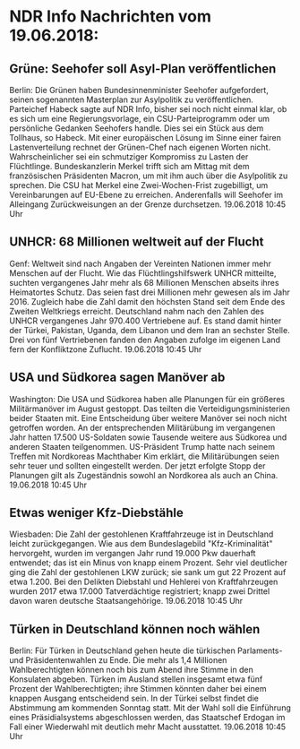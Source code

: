 # NDR Info Nachrichten vom 19.06.2018:


## Grüne: Seehofer soll Asyl-Plan veröffentlichen
Berlin: 	Die Grünen haben Bundesinnenminister Seehofer aufgefordert, seinen sogenannten Masterplan zur Asylpolitik zu veröffentlichen. Parteichef Habeck sagte auf NDR Info, bisher sei noch nicht einmal klar, ob es sich um eine Regierungsvorlage, ein CSU-Parteiprogramm oder um persönliche Gedanken Seehofers handle. Dies sei ein Stück aus dem Tollhaus, so Habeck. Mit einer europäischen Lösung im Sinne einer fairen Lastenverteilung rechnet der Grünen-Chef nach eigenen Worten nicht. Wahrscheinlicher sei ein schmutziger Kompromiss zu Lasten der Flüchtlinge. Bundeskanzlerin Merkel trifft sich am Mittag mit dem französischen Präsidenten Macron, um mit ihm auch über die Asylpolitik zu sprechen. Die CSU hat Merkel eine Zwei-Wochen-Frist zugebilligt, um Vereinbarungen auf EU-Ebene zu erreichen. Anderenfalls will Seehofer im Alleingang Zurückweisungen an der Grenze durchsetzen. 19.06.2018 10:45 Uhr 

## UNHCR: 68 Millionen weltweit auf der Flucht
Genf: Weltweit sind nach Angaben der Vereinten Nationen immer mehr Menschen auf der Flucht. Wie das Flüchtlingshilfswerk UNHCR mitteilte, suchten vergangenes Jahr mehr als 68 Millionen Menschen abseits ihres Heimatortes Schutz. Das seien fast drei Millionen mehr gewesen als im Jahr 2016. Zugleich habe die Zahl damit den höchsten Stand seit dem Ende des Zweiten Weltkriegs erreicht. Deutschland nahm nach den Zahlen des UNHCR vergangenes Jahr 970.400 Vertriebene auf. Es stand damit hinter der Türkei, Pakistan, Uganda, dem Libanon und dem Iran an sechster Stelle. Drei von fünf Vertriebenen fanden den Angaben zufolge im eigenen Land fern der Konfliktzone Zuflucht. 19.06.2018 10:45 Uhr 

## USA und Südkorea sagen Manöver ab
Washington:	Die USA und Südkorea haben alle Planungen für ein größeres Militärmanöver im August gestoppt. Das teilten die Verteidigungsministerien beider Staaten mit. Eine Entscheidung über weitere Manöver sei noch nicht getroffen worden. An der entsprechenden Militärübung im vergangenen Jahr hatten 17.500 US-Soldaten sowie Tausende weitere aus Südkorea und anderen Staaten teilgenommen. US-Präsident Trump hatte nach seinem Treffen mit Nordkoreas Machthaber Kim erklärt, die Militärübungen seien sehr teuer und sollten eingestellt werden. Der jetzt erfolgte Stopp der Planungen gilt als Zugeständnis sowohl an Nordkorea als auch an China. 19.06.2018 10:45 Uhr 

## Etwas weniger Kfz-Diebstähle
Wiesbaden: Die Zahl der gestohlenen Kraftfahrzeuge ist in Deutschland leicht zurückgegangen. Wie aus dem Bundeslagebild "Kfz-Kriminalität" hervorgeht, wurden im vergangen Jahr rund 19.000 Pkw dauerhaft entwendet; das ist ein Minus von knapp einem Prozent. Sehr viel deutlicher ging die Zahl der gestohlenen LKW zurück; sie sank um gut 22 Prozent auf etwa 1.200. Bei den Delikten Diebstahl und Hehlerei von Kraftfahrzeugen wurden 2017 etwa 17.000 Tatverdächtige registriert; knapp zwei Drittel davon waren deutsche Staatsangehörige. 19.06.2018 10:45 Uhr 

## Türken in Deutschland können noch wählen
Berlin: Für Türken in Deutschland gehen heute die türkischen Parlaments- und Präsidentenwahlen zu Ende. Die mehr als 1,4 Millionen Wahlberechtigten können noch bis zum Abend ihre Stimme in den Konsulaten abgeben. Türken im Ausland stellen insgesamt etwa fünf Prozent der Wahlberechtigten; ihre Stimmen könnten daher bei einem knappen Ausgang entscheidend sein. In der Türkei selbst findet die Abstimmung am kommenden Sonntag statt. Mit der Wahl soll die Einführung eines Präsidialsystems abgeschlossen werden, das Staatschef Erdogan im Fall einer Wiederwahl mit deutlich mehr Macht ausstattet. 19.06.2018 10:45 Uhr 

